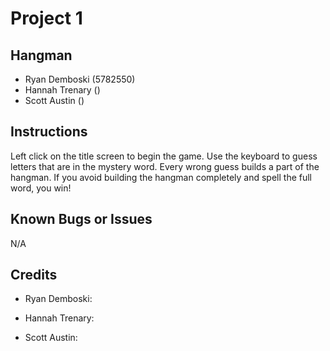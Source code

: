 # Project 1

## Hangman

* Ryan Demboski (5782550)
* Hannah Trenary ()
* Scott Austin ()

## Instructions

Left click on the title screen to begin the game.
Use the keyboard to guess letters that are in the mystery word.
Every wrong guess builds a part of the hangman.
If you avoid building the hangman completely and spell the full word, you win!

## Known Bugs or Issues

N/A

## Credits

* Ryan Demboski:

* Hannah Trenary:

* Scott Austin: